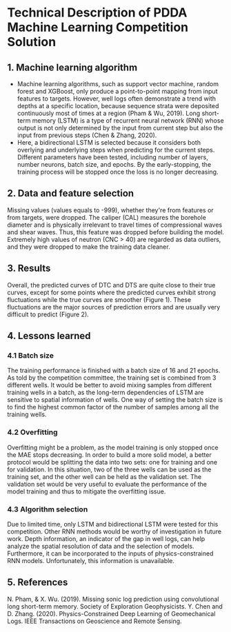 # Technical Description of PDDA Machine Learning Competition Solution
## 1. Machine learning algorithm
- Machine learning algorithms, such as support vector machine, random forest and XGBoost, only produce a point-to-point mapping from input features to targets. However, well logs often demonstrate a trend with depths at a specific location, because sequence strata were deposited continuously most of times at a region (Pham & Wu, 2019). Long short-term memory (LSTM) is a type of recurrent neural network (RNN) whose output is not only determined by the input from current step but also the input from previous steps (Chen & Zhang, 2020). 
- Here, a bidirectional LSTM is selected because it considers both overlying and underlying steps when predicting for the current steps. Different parameters have been tested, including number of layers, number neurons, batch size, and epochs. By the early-stopping, the training process will be stopped once the loss is no longer decreasing.
##	2. Data and feature selection
Missing values (values equals to -999), whether they're from features or from targets, were dropped. The caliper (CAL) measures the borehole diameter and is physically irrelevant to travel times of compressional waves and shear waves. Thus, this feature was dropped before building the model. Extremely high values of neutron (CNC > 40) are regarded as data outliers, and they were dropped to make the training data cleaner.
## 3.	Results
Overall, the predicted curves of DTC and DTS are quite close to their true curves, except for some points where the predicted curves exhibit strong fluctuations while the true curves are smoother (Figure 1). These fluctuations are the major sources of prediction errors and are usually very difficult to predict (Figure 2).
 
##	4. Lessons learned
###	4.1 Batch size
The training performance is finished with a batch size of 16 and 21 epochs. As told by the competition committee, the training set is combined from 3 different wells. It would be better to avoid mixing samples from different training wells in a batch, as the long-term dependencies of LSTM are sensitive to spatial information of wells. One way of setting the batch size is to find the highest common factor of the number of samples among all the training wells.
### 4.2 Overfitting
Overfitting might be a problem, as the model training is only stopped once the MAE stops decreasing. In order to build a more solid model, a better protocol would be splitting the data into two sets: one for training and one for validation. In this situation, two of the three wells can be used as the training set, and the other well can be held as the validation set. The validation set would be very useful to evaluate the performance of the model training and thus to mitigate the overfitting issue.
### 4.3 Algorithm selection
Due to limited time, only LSTM and bidirectional LSTM were tested for this competition. Other RNN methods would be worthy of investigation in future work. Depth information, an indicator of the gap in well logs, can help analyze the spatial resolution of data and the selection of models. Furthermore, it can be incorporated to the inputs of physics-constrained RNN models. Unfortunately, this information is unavailable.
## 5.	References
N. Pham, & X. Wu. (2019). Missing sonic log prediction using convolutional long short-term memory. Society of Exploration Geophysicists.
Y. Chen and D. Zhang. (2020). Physics-Constrained Deep Learning of Geomechanical Logs. IEEE Transactions on Geoscience and Remote Sensing.
